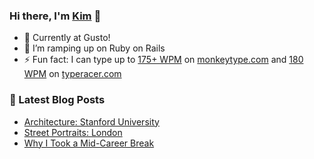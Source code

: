 ### Hi there, I'm [Kim](https://kimception.blog/) 👋

- 🔭 Currently at Gusto!
- 🌱 I’m ramping up on Ruby on Rails
- ⚡ Fun fact: I can type up to [175+ WPM](https://github.com/kim-nguyenkhn/kim-nguyenkhn/blob/main/monkeytype.PNG?raw=true) on [monkeytype.com](https://monkeytype.com/) and [180 WPM](https://github.com/kim-nguyenkhn/kim-nguyenkhn/blob/main/typeracer.PNG?raw=true) on [typeracer.com](https://typeracer.com/)

### 📕 Latest Blog Posts
<!-- BLOG-POST-LIST:START -->
- [Architecture: Stanford University](https://kimception.blog/2022/09/01/architecture-stanford-university/)
- [Street Portraits: London](https://kimception.blog/2022/07/04/street-portraits-london/)
- [Why I Took a Mid-Career Break](https://kimception.blog/2022/01/14/why-i-took-a-mid-career-break/)
<!-- BLOG-POST-LIST:END -->
